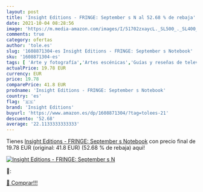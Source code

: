 ```yaml
---
layout: post
title: 'Insight Editions - FRINGE: September s N al 52.68 % de rebaja'
date: 2021-10-04 08:28:56
image: 'https://m.media-amazon.com/images/I/51702zxaycL._SL500_._SL400_.jpg'
comments: true
category: ofertas
author: 'tole.es'
slug: '1608871304-es Insight Editions - FRINGE: September s Notebook'
sku: '1608871304-es'
tags: [ 'Arte y fotografía','Artes escénicas','Guías y reseñas de televisión','Libros','Televisión','insight editions', ]
actualPrice: 19.78 EUR
currency: EUR
price: 19.78
comparePrice: 41.8 EUR
prodname: 'Insight Editions - FRINGE: September s Notebook'
country: 'es'
flag: '🇪🇸'
brand: 'Insight Editions'
buyurl: 'https://www.amazon.es/dp/1608871304/?tag=tolees-21'
descuento: '52.68'
average: '22.1133333333333'
---
```


Tienes [Insight Editions - FRINGE: September s Notebook](https://www.amazon.es/dp/1608871304/?tag=tolees-21) con precio final de  19.78 EUR (original: 41.8 EUR) (52.68 %  de rebaja) aqui!

[![Insight Editions - FRINGE: September s N](https://m.media-amazon.com/images/I/51702zxaycL._SL500_._SL400_.jpg)](https://www.amazon.es/dp/1608871304/?tag=tolees-21)

🔎:


[🛒 Comprar!!!](https://www.amazon.es/dp/1608871304/?tag=tolees-21)
